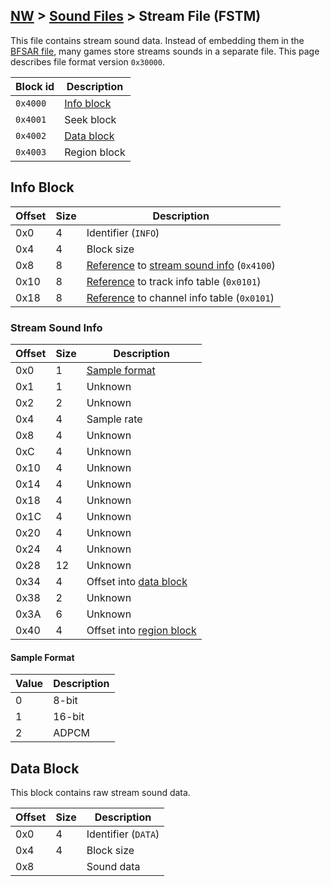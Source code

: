 ## [NW](../../formats.md#nw) > [Sound Files](./sound.md) > Stream File (FSTM)

This file contains stream sound data. Instead of embedding them in the [BFSAR file](./bfsar.md), many games store streams sounds in a separate file. This page describes file format version `0x30000`.

| Block id | Description |
| --- | --- |
| `0x4000` | [Info block](#info-block) |
| `0x4001` | Seek block |
| `0x4002` | [Data block](#data-block) |
| `0x4003` | Region block |

## Info Block
| Offset | Size | Description |
| --- | --- | --- |
| 0x0 | 4 | Identifier (`INFO`) |
| 0x4 | 4 | Block size |
| 0x8 | 8 | [Reference] to [stream sound info](#stream-sound-info) (`0x4100`) |
| 0x10 | 8 | [Reference] to track info table (`0x0101`) |
| 0x18 | 8 | [Reference] to channel info table (`0x0101`) |

### Stream Sound Info
| Offset | Size | Description |
| --- | --- | --- |
| 0x0 | 1 | [Sample format](#sample-format) |
| 0x1 | 1 | Unknown |
| 0x2 | 2 | Unknown |
| 0x4 | 4 | Sample rate |
| 0x8 | 4 | Unknown |
| 0xC | 4 | Unknown |
| 0x10 | 4 | Unknown |
| 0x14 | 4 | Unknown |
| 0x18 | 4 | Unknown |
| 0x1C | 4 | Unknown |
| 0x20 | 4 | Unknown |
| 0x24 | 4 | Unknown |
| 0x28 | 12 | Unknown |
| 0x34 | 4 | Offset into [data block](#data-block) |
| 0x38 | 2 | Unknown |
| 0x3A | 6 | Unknown |
| 0x40 | 4 | Offset into [region block](#region-block) |

#### Sample Format
| Value | Description |
| --- | --- |
| 0 | 8-bit |
| 1 | 16-bit |
| 2 | ADPCM |

## Data Block
This block contains raw stream sound data.

| Offset | Size | Description |
| --- | --- | --- |
| 0x0 | 4 | Identifier (`DATA`) |
| 0x4 | 4 | Block size |
| 0x8 | | Sound data |

[references]: ./sound.md#section-reference
[reference]: ./sound.md#section-reference
[Item id]: ./sound.md#item-id
[Item ids]: ./sound.md#item-id